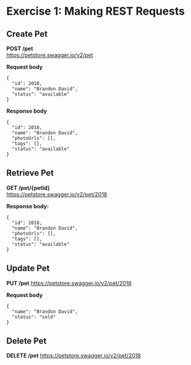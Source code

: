 # Exercise 1: Making REST Requests

## Create Pet

**POST /pet**  
https://petstore.swagger.io/v2/pet

**Request body**
```
{
  "id": 2018,
  "name": "Brandon David",
  "status": "available"
}
```

**Response body**
```
{
  "id": 2018,
  "name": "Brandon David",
  "photoUrls": [],
  "tags": [],
  "status": "available"
}
```

## Retrieve Pet

**GET /pet/{petId}**  
https://petstore.swagger.io/v2/pet/2018

**Response body:**
```
{
  "id": 2018,
  "name": "Brandon David",
  "photoUrls": [],
  "tags": [],
  "status": "available"
}
```

## Update Pet

**PUT /pet**
https://petstore.swagger.io/v2/pet/2018

**Request body**
```
{
  "name": "Brandon David",
  "status": "sold"
}
```

## Delete Pet

**DELETE /pet**
https://petstore.swagger.io/v2/pet/2018


